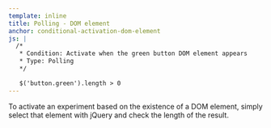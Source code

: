 ```yaml
---
template: inline
title: Polling - DOM element
anchor: conditional-activation-dom-element
js: |
  /*
   * Condition: Activate when the green button DOM element appears
   * Type: Polling
   */

   $('button.green').length > 0
---
```


To activate an experiment based on the existence of a DOM element, simply select that element with jQuery and check the length of the result.
